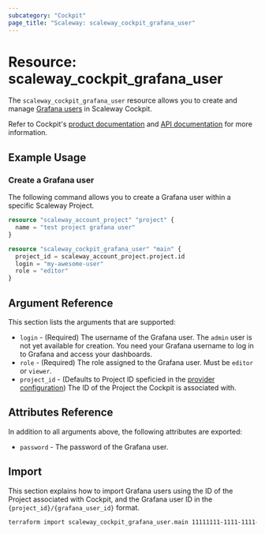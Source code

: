 ```yaml
---
subcategory: "Cockpit"
page_title: "Scaleway: scaleway_cockpit_grafana_user"
---
```


# Resource: scaleway_cockpit_grafana_user

The `scaleway_cockpit_grafana_user` resource allows you to create and manage [Grafana users](https://www.scaleway.com/en/docs/observability/cockpit/concepts/#grafana-users) in Scaleway Cockpit.

Refer to Cockpit's [product documentation](https://www.scaleway.com/en/docs/observability/cockpit/concepts/) and [API documentation](https://www.scaleway.com/en/developers/api/cockpit/regional-api) for more information.

## Example Usage

### Create a Grafana user

The following command allows you to create a Grafana user within a specific Scaleway Project.

```terraform
resource "scaleway_account_project" "project" {
  name = "test project grafana user"
}

resource "scaleway_cockpit_grafana_user" "main" {
  project_id = scaleway_account_project.project.id
  login = "my-awesome-user"
  role = "editor"
}
```


## Argument Reference

This section lists the arguments that are supported:

- `login` - (Required) The username of the Grafana user. The `admin` user is not yet available for creation. You need your Grafana username to log in to Grafana and access your dashboards.
- `role` - (Required) The role assigned to the Grafana user. Must be `editor` or `viewer`.
- `project_id` - (Defaults to Project ID speficied in the [provider configuration](../index.md#project_id)) The ID of the Project the Cockpit is associated with.

## Attributes Reference

In addition to all arguments above, the following attributes are exported:

- `password` - The password of the Grafana user.

## Import

This section explains how to import Grafana users using the ID of the Project associated with Cockpit, and the Grafana user ID in the `{project_id}/{grafana_user_id}` format.

```bash
terraform import scaleway_cockpit_grafana_user.main 11111111-1111-1111-1111-111111111111/2
```
